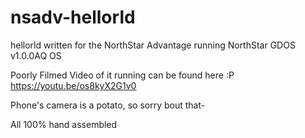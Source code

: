 # nsadv-hellorld
hellorld written for the NorthStar Advantage running NorthStar GDOS v1.0.0AQ OS

Poorly Filmed Video of it running can be found here :P
<https://youtu.be/os8kyX2G1v0>

Phone's camera is a potato, so sorry bout that-

All 100% hand assembled
